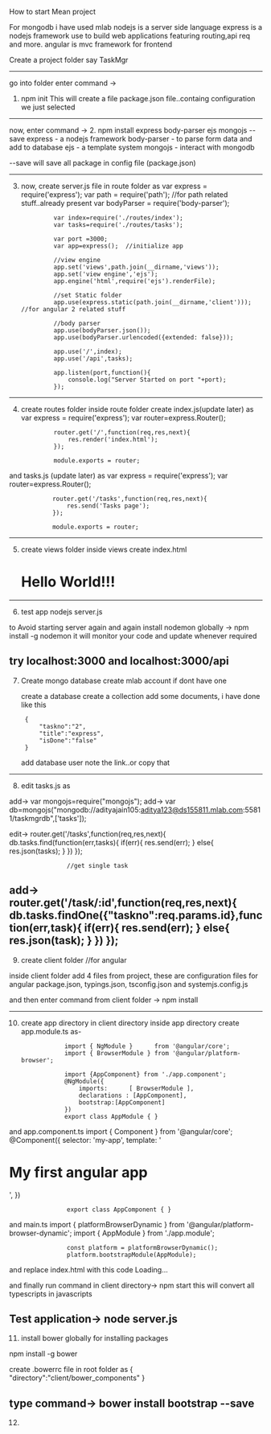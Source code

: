 How to start
Mean project


For mongodb i have used mlab
nodejs is a server side language
express is a nodejs framework use to build web applications featuring routing,api req and more.
angular is mvc framework for frontend

Create a project folder say TaskMgr

-----------------------------------------------------
go into folder enter command -> 
1. npm init
This will create a file package.json file..containg configuration we just selected

-----------------------------------------------------
now,
enter command -> 
2. npm install express body-parser ejs mongojs --save
express - a nodejs framework
body-parser - to parse form data and add to database
ejs - a template system
mongojs - interact with mongodb

--save will save all package in config file (package.json)


-----------------------------------------------------
3. now, create server.js file in route folder as
				var express = require('express');
				var path = require('path');		//for path related stuff..already present
				var bodyParser = require('body-parser');

				var index=require('./routes/index');
				var tasks=require('./routes/tasks');

				var port =3000;
				var app=express();	//initialize app

				//view engine
				app.set('views',path.join(__dirname,'views'));
				app.set('view engine','ejs');
				app.engine('html',require('ejs').renderFile);

				//set Static folder
				app.use(express.static(path.join(__dirname,'client'))); //for angular 2 related stuff

				//body parser
				app.use(bodyParser.json());
				app.use(bodyParser.urlencoded({extended: false}));

				app.use('/',index);
				app.use('/api',tasks);

				app.listen(port,function(){
					console.log("Server Started on port "+port);
				});



-----------------------------------------------------
4. create routes folder
inside route folder create index.js(update later) as
				var express = require('express');
				var router=express.Router();

				router.get('/',function(req,res,next){
				    res.render('index.html');
				});

				module.exports = router;

and tasks.js (update later) as
				var express = require('express');
				var router=express.Router();

				router.get('/tasks',function(req,res,next){
				    res.send('Tasks page');
				});

				module.exports = router;


-----------------------------------------------------
5. create views folder
inside views create index.html
				<!DOCTYPE html>
				<html>
				    <head>
				        <title>My tasks List</title>
				    </head>
				    <body>
				        <h1>Hello World!!!</h1>
				    </body>
				</html>

----------------------------------------------------
6. test app
nodejs server.js

to Avoid starting server again and again install nodemon globally -> npm install -g nodemon
it will monitor your code and update whenever required

try localhost:3000 and localhost:3000/api
-----------------------------------------------------
7. Create mongo database
	create mlab account if dont have one

	create a database
	create a collection
	add some documents, i have done like this

		{
			"taskno":"2",
			"title":"express",
			"isDone":"false"
		}
	add database user
	note the link..or copy that	
--------------------------------------------------------

8. edit tasks.js as

add->				var mongojs=require("mongojs");
add->				var db=mongojs("mongodb://adityajain105:aditya123@ds155811.mlab.com:55811/taskmgrdb",['tasks']);

edit->				router.get('/tasks',function(req,res,next){
					    db.tasks.find(function(err,tasks){
					        if(err){
					            res.send(err);
					        }
					        else{
					            res.json(tasks);
					        }
					    })
					});

					//get single task
add->				router.get('/task/:id',function(req,res,next){
					db.tasks.findOne({"taskno":req.params.id},function(err,task){
					        if(err){
					            res.send(err);
					        }
					        else{
					            res.json(task);
					        }
					    })
					});
----------------------------------------------------------

9. create client folder //for angular

inside client folder add 4 files from project, these are configuration files for angular
package.json, typings.json, tsconfig.json and systemjs.config.js

and then enter command from client folder
-> npm install

----------------------------------------------------------

10. create app directory in client directory
inside app directory create app.module.ts as-

					import { NgModule }      from '@angular/core';
					import { BrowserModule } from '@angular/platform-browser';

					import {AppComponent} from './app.component';
					@NgModule({
					    imports:      [ BrowserModule ],
					    declarations : [AppComponent],
    					bootstrap:[AppComponent]
					})
					export class AppModule { }

and app.component.ts
					import { Component } from '@angular/core';
					@Component({
					    selector: 'my-app',
					    template: '<h1>My first angular app</h1>',
					})

					export class AppComponent { }

and main.ts
					import { platformBrowserDynamic } from '@angular/platform-browser-dynamic';
					import { AppModule } from './app.module';

					const platform = platformBrowserDynamic();
					platform.bootstrapModule(AppModule);

and replace index.html with this code
					<html>
					<head>
					    <title>MyTaskList</title>
					    <meta charset="UTF-8">
					    <meta name="viewport" content="width=device-width, initial-scale=1">
					    <link rel="stylesheet" href="bower_components/bootstrap/dist/css/bootstrap.css">
					    <link rel="stylesheet" href="styles.css">
					    <!-- 1. Load libraries -->
					    <!-- Polyfill(s) for older browsers -->
					    <script src="node_modules/core-js/client/shim.min.js"></script>
					    <script src="node_modules/zone.js/dist/zone.js"></script>
					    <script src="node_modules/reflect-metadata/Reflect.js"></script>
					    <script src="node_modules/systemjs/dist/system.src.js"></script>
					    <!-- 2. Configure SystemJS -->
					    <script src="systemjs.config.js"></script>
					    <script>
					        System.import('app').catch(function(err){ console.error(err); });
					    </script>
					</head>
					<!-- 3. Display the application -->
					<body>
					<my-app>Loading...</my-app>
					</body>
					</html>

and finally run command in client directory-> npm start
this will convert all typescripts in javascripts

Test application-> node server.js
---------------------------------------------------------------


11. install bower globally for installing packages

npm install -g bower

create .bowerrc file in root folder as
{
    "directory":"client/bower_components"
}

type command-> bower install bootstrap --save
---------------------------------------------------------------

12. 